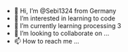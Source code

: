 - 👋 Hi, I’m @Sebi1324 from Germany
- 👀 I’m interested in learning to code
- 🌱 I’m currently learning processing 3
- 💞️ I’m looking to collaborate on ...
- 📫 How to reach me ...

<!---
Sebi1324/Sebi1324 is a ✨ special ✨ repository because its `README.md` (this file) appears on your GitHub profile.
You can click the Preview link to take a look at your changes.
--->
